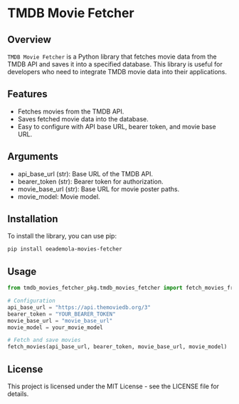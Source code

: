 # TMDB Movie Fetcher

## Overview

`TMDB Movie Fetcher` is a Python library that fetches movie data from the TMDB API and saves it into a specified database. This library is useful for developers who need to integrate TMDB movie data into their applications.

## Features

- Fetches movies from the TMDB API.
- Saves fetched movie data into the database.
- Easy to configure with API base URL, bearer token, and movie base URL.

## Arguments

- api_base_url (str): Base URL of the TMDB API.
- bearer_token (str): Bearer token for authorization.
- movie_base_url (str): Base URL for movie poster paths.
- movie_model: Movie model.

## Installation

To install the library, you can use pip:

```bash
pip install oeademola-movies-fetcher
```

## Usage

```python
from tmdb_movies_fetcher_pkg.tmdb_movies_fetcher import fetch_movies_from_tmdb

# Configuration
api_base_url = "https://api.themoviedb.org/3"
bearer_token = "YOUR_BEARER_TOKEN"
movie_base_url = "movie_base_url"
movie_model = your_movie_model

# Fetch and save movies
fetch_movies(api_base_url, bearer_token, movie_base_url, movie_model)
```

## License
This project is licensed under the MIT License - see the LICENSE file for details.
